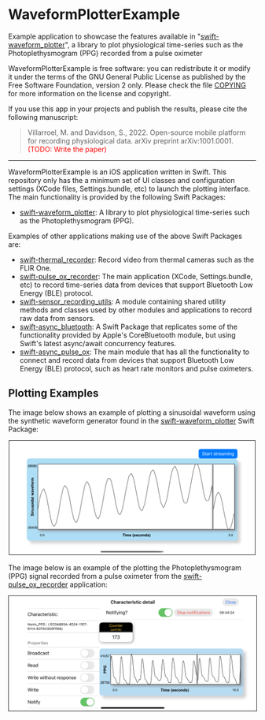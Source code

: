 # WaveformPlotterExample

Example application to showcase the features available in 
"[swift-waveform_plotter](https://github.com/maurovm/swift-waveform_plotter)", 
a library to plot physiological time-series such as the Photoplethysmogram (PPG)
recorded from a pulse oximeter

WaveformPlotterExample is free software: you can redistribute it or modify it
under the terms of the GNU General Public License as published by the Free 
Software Foundation, version 2 only. Please check the file [COPYING](COPYING) 
for more information on the license and copyright.

If you use this app in your projects and publish the results, please cite the 
following manuscript:

> Villarroel, M. and Davidson, S., 2022. Open-source mobile platform for 
recording physiological data. arXiv preprint arXiv:1001.0001.
<span style="color:red">(TODO: Write the paper)</span>

---

WaveformPlotterExample is an iOS application written in Swift. This repository 
only has the a minimum set of UI classes and configuration settings (XCode 
files, Settings.bundle, etc) to launch the plotting interface. The main 
functionality is provided by the following Swift Packages:

- [swift-waveform_plotter](https://github.com/maurovm/swift-waveform_plotter):
A library to plot physiological time-series such as the Photoplethysmogram (PPG).

Examples of other applications making use of the above Swift Packages are:

- [swift-thermal_recorder](https://github.com/maurovm/swift-thermal_recorder): 
Record video from thermal cameras such as the FLIR One.
- [swift-pulse_ox_recorder](https://github.com/maurovm/swift-pulse_ox_recorder): 
The main application (XCode, Settings.bundle, etc) to record time-series data 
from devices that support Bluetooth Low Energy (BLE) protocol.
- [swift-sensor_recording_utils](https://github.com/maurovm/swift-sensor_recording_utils): 
A module containing shared utility methods and classes used by other modules 
and applications to record raw data from sensors. 
- [swift-async_bluetooth](https://github.com/maurovm/swift-async_bluetooth): A 
Swift Package that replicates some of the functionality provided by Apple's 
CoreBluetooth module, but using Swift's latest async/await concurrency features.
- [swift-async_pulse_ox](https://github.com/maurovm/swift-async_pulse_ox): The 
main module that has all the functionality to connect and record data from 
devices that support Bluetooth Low Energy (BLE) protocol, such as heart rate 
monitors and pulse oximeters. 

## Plotting Examples

The image below shows an example of plotting a sinusoidal waveform using the 
synthetic waveform generator found in the [swift-waveform_plotter](https://github.com/maurovm/swift-waveform_plotter)
Swift Package:


<p align="center">
    <kbd><img src="./doc/figures/sinusoidal_plot.png" alt="Patient information screen" width="500" border=1 /></kbd>
</p>


The image below is an example of the plotting the Photoplethysmogram (PPG)
signal recorded from a pulse oximeter from the
[swift-pulse_ox_recorder](https://github.com/maurovm/swift-pulse_ox_recorder)
application:


<p align="center">
    <kbd><img src="./doc/figures/ble_nppg_detail_landscape.png" alt="Patient information screen" width="600" border=1 /></kbd>
</p>

